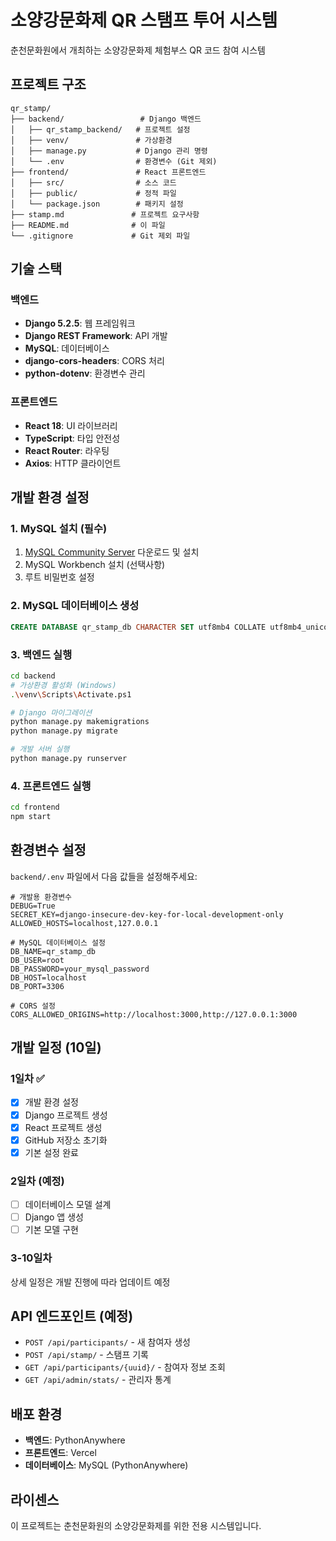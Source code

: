 # 소양강문화제 QR 스탬프 투어 시스템

춘천문화원에서 개최하는 소양강문화제 체험부스 QR 코드 참여 시스템

## 프로젝트 구조

```
qr_stamp/
├── backend/                 # Django 백엔드
│   ├── qr_stamp_backend/   # 프로젝트 설정
│   ├── venv/               # 가상환경
│   ├── manage.py           # Django 관리 명령
│   └── .env                # 환경변수 (Git 제외)
├── frontend/               # React 프론트엔드
│   ├── src/                # 소스 코드
│   ├── public/             # 정적 파일
│   └── package.json        # 패키지 설정
├── stamp.md               # 프로젝트 요구사항
├── README.md              # 이 파일
└── .gitignore             # Git 제외 파일
```

## 기술 스택

### 백엔드
- **Django 5.2.5**: 웹 프레임워크
- **Django REST Framework**: API 개발
- **MySQL**: 데이터베이스
- **django-cors-headers**: CORS 처리
- **python-dotenv**: 환경변수 관리

### 프론트엔드
- **React 18**: UI 라이브러리
- **TypeScript**: 타입 안전성
- **React Router**: 라우팅
- **Axios**: HTTP 클라이언트

## 개발 환경 설정

### 1. MySQL 설치 (필수)
1. [MySQL Community Server](https://dev.mysql.com/downloads/mysql/) 다운로드 및 설치
2. MySQL Workbench 설치 (선택사항)
3. 루트 비밀번호 설정

### 2. MySQL 데이터베이스 생성
```sql
CREATE DATABASE qr_stamp_db CHARACTER SET utf8mb4 COLLATE utf8mb4_unicode_ci;
```

### 3. 백엔드 실행
```bash
cd backend
# 가상환경 활성화 (Windows)
.\venv\Scripts\Activate.ps1

# Django 마이그레이션
python manage.py makemigrations
python manage.py migrate

# 개발 서버 실행
python manage.py runserver
```

### 4. 프론트엔드 실행
```bash
cd frontend
npm start
```

## 환경변수 설정

`backend/.env` 파일에서 다음 값들을 설정해주세요:

```env
# 개발용 환경변수
DEBUG=True
SECRET_KEY=django-insecure-dev-key-for-local-development-only
ALLOWED_HOSTS=localhost,127.0.0.1

# MySQL 데이터베이스 설정
DB_NAME=qr_stamp_db
DB_USER=root
DB_PASSWORD=your_mysql_password
DB_HOST=localhost
DB_PORT=3306

# CORS 설정
CORS_ALLOWED_ORIGINS=http://localhost:3000,http://127.0.0.1:3000
```

## 개발 일정 (10일)

### 1일차 ✅
- [x] 개발 환경 설정
- [x] Django 프로젝트 생성
- [x] React 프로젝트 생성
- [x] GitHub 저장소 초기화
- [x] 기본 설정 완료

### 2일차 (예정)
- [ ] 데이터베이스 모델 설계
- [ ] Django 앱 생성
- [ ] 기본 모델 구현

### 3-10일차
상세 일정은 개발 진행에 따라 업데이트 예정

## API 엔드포인트 (예정)

- `POST /api/participants/` - 새 참여자 생성
- `POST /api/stamp/` - 스탬프 기록
- `GET /api/participants/{uuid}/` - 참여자 정보 조회
- `GET /api/admin/stats/` - 관리자 통계

## 배포 환경

- **백엔드**: PythonAnywhere
- **프론트엔드**: Vercel
- **데이터베이스**: MySQL (PythonAnywhere)

## 라이센스

이 프로젝트는 춘천문화원의 소양강문화제를 위한 전용 시스템입니다.

